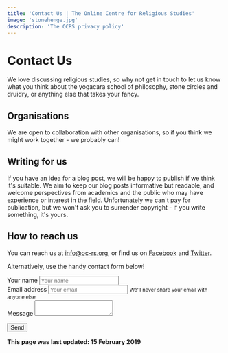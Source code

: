 ```yaml
---
title: 'Contact Us | The Online Centre for Religious Studies'
image: 'stonehenge.jpg'
description: 'The OCRS privacy policy'
---
```

# Contact Us
We love discussing religious studies, so why not get in touch to let us know what you think about the yogacara school of philosophy, stone circles and druidry, or anything else that takes your fancy.

## Organisations
We are open to collaboration with other organisations, so if you think we might work together - we probably can!

## Writing for us
If you have an idea for a blog post, we will be happy to publish if we think it's suitable. We aim to keep our blog posts informative but readable, and welcome perspectives from academics and the public who may have experience or interest in the field. Unfortunately we can't pay for publication, but we won't ask you to surrender copyright - if you write something, it's yours.

## How to reach us
You can reach us at <a href="mailto:info@oc-rs.org">info@oc-rs.org</a>, or find us on <a href="https://www.facebook.com/the.online.centre.for.religious.studies/">Facebook</a> and <a href="https://twitter.com/_ocrs_/">Twitter</a>.</p>

<p>Alternatively, use the handy contact form below!</p>

<form name="contact" method="POST" data-netlify="true">

  <div class="form-group">
    <label for="inputName">Your name</label>
    <input type="text" name="name" class="form-control" id="inputName" placeholder="Your name">
  </div>

  <div class="form-group">
    <label for="inputEmail">Email address</label>
    <input type="email" name="email" class="form-control" id="inputEmail" aria-describedby="emailHelp" placeholder="Your email">
    <small id="emailHelp" class="form-text text-muted">We'll never share your email with anyone else</small>
  </div>

  <div class="form-group">
    <label for="inputMessage">Message</label>
    <textarea class="form-control" name="message" id="inputMessage" placeholder="Your message"> </textarea>
  </div>

  <button type="submit" class="btn btn-primary">Send</button>

</form>

**This page was last updated: 15 February 2019**
